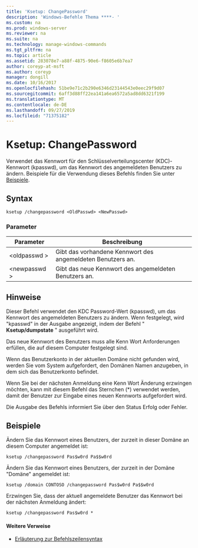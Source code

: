 ```yaml
---
title: 'Ksetup: ChangePassword'
description: 'Windows-Befehle Thema ****- '
ms.custom: na
ms.prod: windows-server
ms.reviewer: na
ms.suite: na
ms.technology: manage-windows-commands
ms.tgt_pltfrm: na
ms.topic: article
ms.assetid: 283078e7-a88f-4875-90e6-f8605e6b7ea7
author: coreyp-at-msft
ms.author: coreyp
manager: dongill
ms.date: 10/16/2017
ms.openlocfilehash: 51be9e71c2b290e6346d23144543e0eec29f9d07
ms.sourcegitcommit: 6aff3d88ff22ea141a6ea6572a5ad8dd6321f199
ms.translationtype: MT
ms.contentlocale: de-DE
ms.lasthandoff: 09/27/2019
ms.locfileid: "71375182"
---
```

# <a name="ksetupchangepassword"></a>Ksetup: ChangePassword



Verwendet das Kennwort für den Schlüsselverteilungscenter (KDC)-Kennwort (kpasswd), um das Kennwort des angemeldeten Benutzers zu ändern. Beispiele für die Verwendung dieses Befehls finden Sie unter [Beispiele](#BKMK_Examples).

## <a name="syntax"></a>Syntax

```
ksetup /changepassword <OldPasswd> <NewPasswd>
```

### <a name="parameters"></a>Parameter

|Parameter|Beschreibung|
|---------|-----------|
|\<oldpasswd >|Gibt das vorhandene Kennwort des angemeldeten Benutzers an.|
|\<newpasswd >|Gibt das neue Kennwort des angemeldeten Benutzers an.|

## <a name="remarks"></a>Hinweise

Dieser Befehl verwendet den KDC Password-Wert (kpasswd), um das Kennwort des angemeldeten Benutzers zu ändern. Wenn festgelegt, wird "kpasswd" in der Ausgabe angezeigt, indem der Befehl " **Ksetup/dumpstate** " ausgeführt wird.

Das neue Kennwort des Benutzers muss alle Kenn Wort Anforderungen erfüllen, die auf diesem Computer festgelegt sind.

Wenn das Benutzerkonto in der aktuellen Domäne nicht gefunden wird, werden Sie vom System aufgefordert, den Domänen Namen anzugeben, in dem sich das Benutzerkonto befindet.

Wenn Sie bei der nächsten Anmeldung eine Kenn Wort Änderung erzwingen möchten, kann mit diesem Befehl das Sternchen (*) verwendet werden, damit der Benutzer zur Eingabe eines neuen Kennworts aufgefordert wird.

Die Ausgabe des Befehls informiert Sie über den Status Erfolg oder Fehler.

## <a name="BKMK_Examples"></a>Beispiele

Ändern Sie das Kennwort eines Benutzers, der zurzeit in dieser Domäne an diesem Computer angemeldet ist:
```
ksetup /changepassword Pas$w0rd Pa$$w0rd
```
Ändern Sie das Kennwort eines Benutzers, der zurzeit in der Domäne "Domäne" angemeldet ist:
```
ksetup /domain CONTOSO /changepassword Pas$w0rd Pa$$w0rd
```
Erzwingen Sie, dass der aktuell angemeldete Benutzer das Kennwort bei der nächsten Anmeldung ändert:
```
ksetup /changepassword Pas$w0rd *
```

#### <a name="additional-references"></a>Weitere Verweise

-   [Erläuterung zur Befehlszeilensyntax](command-line-syntax-key.md)